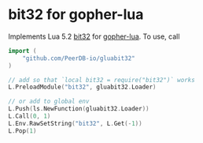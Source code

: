 # bit32 for gopher-lua

Implements Lua 5.2 [bit32](https://www.lua.org/manual/5.2/manual.html#6.7) for [gopher-lua](https://github.com/yuin/gopher-lua). To use, call
```go
import (
	"github.com/PeerDB-io/gluabit32"
)

// add so that `local bit32 = require("bit32")` works
L.PreloadModule("bit32", gluabit32.Loader)

// or add to global env
L.Push(ls.NewFunction(gluabit32.Loader))
L.Call(0, 1)
L.Env.RawSetString("bit32", L.Get(-1))
L.Pop(1)
```
